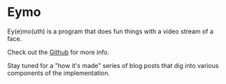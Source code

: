 # Eymo

Ey(e)mo(uth) is a program that does fun things with a video stream of a face.

Check out the [Github](https://github.com/jackrr/eymo) for more info.

Stay tuned for a "how it's made" series of blog posts that dig into various components of the implementation.
